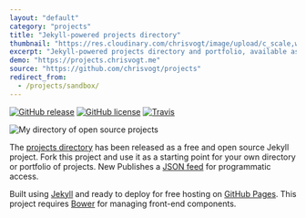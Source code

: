 ```yaml
---
layout: "default"
category: "projects"
title: "Jekyll-powered projects directory"
thumbnail: "https://res.cloudinary.com/chrisvogt/image/upload/c_scale,w_76/v1435401303/chrisvogt-me/thumb/projects.png"
excerpt: "Jekyll-powered projects directory and portfolio, available as an open source project on GitHub."
demo: "https://projects.chrisvogt.me"
source: "https://github.com/chrisvogt/projects"
redirect_from:
  - /projects/sandbox/
---
```


[![GitHub release](https://img.shields.io/github/release/chrisvogt/projects.svg?style=flat-square)](https://github.com/chrisvogt/projects/releases)
[![GitHub license](https://img.shields.io/github/license/chrisvogt/projects.svg?style=flat-square)](https://github.com/chrisvogt/projects/blob/develop/LICENSE)
[![Travis](https://img.shields.io/travis/chrisvogt/projects.svg?style=flat-square)](https://travis-ci.org/chrisvogt/projects)

<div class="col-xs-12 col-md-4 pull-right">
  <img src="https://cdn.rawgit.com/chrisvogt/projects/develop/screenshot.jpg" class="img img-thumbnail img-responsive" alt="My directory of open source projects">
</div>

The [projects directory](https://projects.chrisvogt.me) has been released as a free and open source Jekyll project. Fork this project and use it as a starting point for your own directory or portfolio of projects. <label class="label label-info">New</label> Publishes a [JSON feed](https://projects.chrisvogt.me/api/1.0/all.json) for programmatic access.

Built using <a href="https://jekyllrb.com/" title="Jekyll">Jekyll</a> and ready to deploy for free hosting on <a href="https://pages.github.com/" title="GitHub Pages">GitHub Pages</a>. This project requires <a href="https://bower.io/" title="Bower">Bower</a> for managing front-end components.
